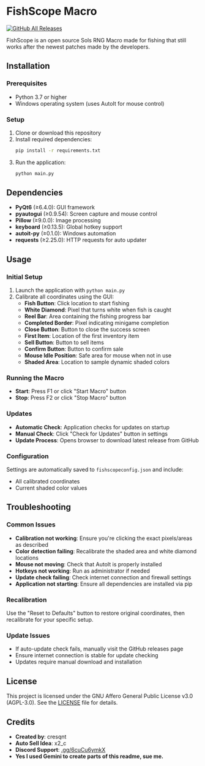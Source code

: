 # FishScope Macro
[![GitHub All Releases](https://img.shields.io/github/downloads/cresqnt-sys/FishScope-macro/total)](https://github.com/cresqnt-sys/FishScope-macro/releases)

FishScope is an open source Sols RNG Macro made for fishing that still works after the newest patches made by the developers.

## Installation

### Prerequisites
- Python 3.7 or higher
- Windows operating system (uses AutoIt for mouse control)

### Setup
1. Clone or download this repository
2. Install required dependencies:
   ```bash
   pip install -r requirements.txt
   ```
3. Run the application:
   ```bash
   python main.py
   ```

## Dependencies

- **PyQt6** (≥6.4.0): GUI framework
- **pyautogui** (≥0.9.54): Screen capture and mouse control
- **Pillow** (≥9.0.0): Image processing
- **keyboard** (≥0.13.5): Global hotkey support
- **autoit-py** (≥0.1.0): Windows automation
- **requests** (≥2.25.0): HTTP requests for auto updater

## Usage

### Initial Setup
1. Launch the application with `python main.py`
2. Calibrate all coordinates using the GUI:
   - **Fish Button**: Click location to start fishing
   - **White Diamond**: Pixel that turns white when fish is caught
   - **Reel Bar**: Area containing the fishing progress bar
   - **Completed Border**: Pixel indicating minigame completion
   - **Close Button**: Button to close the success screen
   - **First Item**: Location of the first inventory item
   - **Sell Button**: Button to sell items
   - **Confirm Button**: Button to confirm sale
   - **Mouse Idle Position**: Safe area for mouse when not in use
   - **Shaded Area**: Location to sample dynamic shaded colors

### Running the Macro
- **Start**: Press F1 or click "Start Macro" button
- **Stop**: Press F2 or click "Stop Macro" button

### Updates
- **Automatic Check**: Application checks for updates on startup
- **Manual Check**: Click "Check for Updates" button in settings
- **Update Process**: Opens browser to download latest release from GitHub

### Configuration
Settings are automatically saved to `fishscopeconfig.json` and include:
- All calibrated coordinates
- Current shaded color values

## Troubleshooting

### Common Issues
- **Calibration not working**: Ensure you're clicking the exact pixels/areas as described
- **Color detection failing**: Recalibrate the shaded area and white diamond locations
- **Mouse not moving**: Check that AutoIt is properly installed
- **Hotkeys not working**: Run as administrator if needed
- **Update check failing**: Check internet connection and firewall settings
- **Application not starting**: Ensure all dependencies are installed via pip

### Recalibration
Use the "Reset to Defaults" button to restore original coordinates, then recalibrate for your specific setup.

### Update Issues
- If auto-update check fails, manually visit the GitHub releases page
- Ensure internet connection is stable for update checking
- Updates require manual download and installation

## License

This project is licensed under the GNU Affero General Public License v3.0 (AGPL-3.0). See the [LICENSE](LICENSE) file for details.

## Credits

- **Created by**: cresqnt
- **Auto Sell Idea**: x2_c
- **Discord Support**: [.gg/6cuCu6ymkX](https://discord.gg/6cuCu6ymkX)
- **Yes I used Gemini to create parts of this readme, sue me.**
